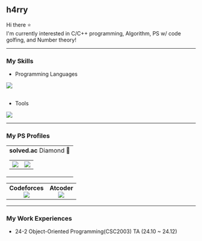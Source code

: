 ## h4rry
Hi there ⭐  
I'm currently interested in C/C++ programming, Algorithm, PS w/ code golfing, and Number theory!  
___
### My Skills
* Programming Languages
<div>
  <a href="https://skillicons.dev">
    <img src="https://skillicons.dev/icons?i=c,cpp,r,js,lua,java" />
  </a>
</div>
<br />

* Tools
<div>
  <a href="https://skillicons.dev">
    <img src="https://skillicons.dev/icons?i=vscode,processing,p5js,threejs" />
  </a>
</div>

___
### My PS Profiles
<table align="center">
  <tr>
    <td>
      <div align="center"><b>solved.ac</b> Diamond 💎</div>
      <div align="center">
        <a href="https://solved.ac/h4rry">
          <table>
            <tr>
              <td>
                <img src="http://mazassumnida.wtf/api/v2/generate_badge?boj=h4rry" />
              </td>
              <td>
                <img src="http://mazandi.herokuapp.com/api?handle=h4rry&theme=dark" />
              </td>
            </tr>
          </table>
        </a>
      </div>
    </td>
  </tr>
  <tr>
    <div align="center">
      <table>
        <tr>
          <td>
            <div align="center"><b>Codeforces</b></div>
            <div align="center">
              <a href="https://codeforces.com/profile/h4rry_cf">
                <img src="https://cf.leed.at?id=h4rry_cf" />
              </a>
            </div>
          </td>
          <td>
            <div align="center"><b>Atcoder</b></div>
            <div align="center">
              <a href="https://atcoder.jp/users/h4rry_ac">
                <img src="https://atcoder-badge.kro.kr?id=h4rry_ac" />
              </a>
            </div>
          </td>
        </tr>
      </table>
    </div>
  </tr>
</table>

___
### My Work Experiences
* 24-2 	Object-Oriented Programming(CSC2003) TA (24.10 ~ 24.12)
